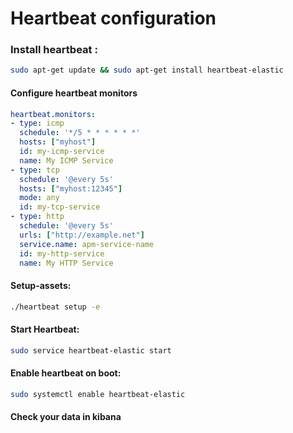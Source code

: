 # Heartbeat configuration 

### Install heartbeat :

```bash
sudo apt-get update && sudo apt-get install heartbeat-elastic
```

#### Configure heartbeat monitors
```yaml
heartbeat.monitors:
- type: icmp
  schedule: '*/5 * * * * * *' 
  hosts: ["myhost"]
  id: my-icmp-service
  name: My ICMP Service
- type: tcp
  schedule: '@every 5s' 
  hosts: ["myhost:12345"]
  mode: any 
  id: my-tcp-service
- type: http
  schedule: '@every 5s'
  urls: ["http://example.net"]
  service.name: apm-service-name 
  id: my-http-service
  name: My HTTP Service
```

#### Setup-assets:

```bash
./heartbeat setup -e
```

#### Start Heartbeat:
```bash
sudo service heartbeat-elastic start
```

#### Enable heartbeat on boot:
```bash
sudo systemctl enable heartbeat-elastic
```

#### Check your data in kibana